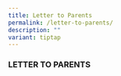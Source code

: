 ```yaml
---
title: Letter to Parents
permalink: /letter-to-parents/
description: ""
variant: tiptap
---
```

<h3>LETTER TO PARENTS</h3>
<p></p>